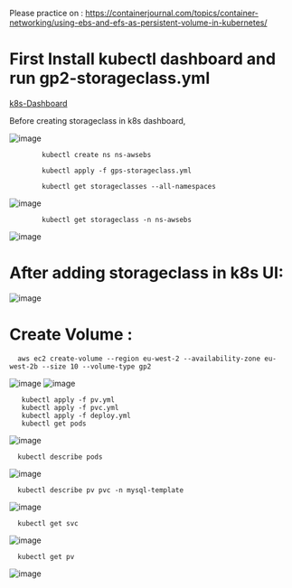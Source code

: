 Please practice on : https://containerjournal.com/topics/container-networking/using-ebs-and-efs-as-persistent-volume-in-kubernetes/

# First Install kubectl dashboard and run gp2-storageclass.yml

[k8s-Dashboard](https://github.com/logambigaik/kubernetes-dashboard.git)


Before creating storageclass in k8s dashboard,

![image](https://user-images.githubusercontent.com/54719289/116599342-e2422c80-a91f-11eb-8e70-3cee2cc6c3cd.png)

            kubectl create ns ns-awsebs

            kubectl apply -f gps-storageclass.yml
            
            kubectl get storageclasses --all-namespaces
            
![image](https://user-images.githubusercontent.com/54719289/116598217-790de980-a91e-11eb-9f1e-51877ff78838.png)


            kubectl get storageclass -n ns-awsebs
            
 ![image](https://user-images.githubusercontent.com/54719289/116599593-35b47a80-a920-11eb-8eae-9037976d74e9.png)


# After adding storageclass in k8s UI:

![image](https://user-images.githubusercontent.com/54719289/116598326-980c7b80-a91e-11eb-9817-313abf124dbd.png)


# Create Volume  :


      aws ec2 create-volume --region eu-west-2 --availability-zone eu-west-2b --size 10 --volume-type gp2

![image](https://user-images.githubusercontent.com/54719289/115390891-b5cb3980-a1d6-11eb-83ae-d913180e66fe.png)
![image](https://user-images.githubusercontent.com/54719289/115390848-a6e48700-a1d6-11eb-86b4-70cbd1b924fe.png)

       kubectl apply -f pv.yml
       kubectl apply -f pvc.yml
       kubectl apply -f deploy.yml
       kubectl get pods
       
  ![image](https://user-images.githubusercontent.com/54719289/115418674-94c41200-a1f1-11eb-8a4d-6c0bbc638d68.png)
  
      kubectl describe pods
      
  ![image](https://user-images.githubusercontent.com/54719289/115420078-c25d8b00-a1f2-11eb-96b6-9395f00fddd8.png)

      kubectl describe pv pvc -n mysql-template
      
  ![image](https://user-images.githubusercontent.com/54719289/115420379-ff298200-a1f2-11eb-9148-e3b35a792438.png)


      kubectl get svc
      
  ![image](https://user-images.githubusercontent.com/54719289/115420790-56c7ed80-a1f3-11eb-93de-26bb489910ab.png)
  
      kubectl get pv
      
   ![image](https://user-images.githubusercontent.com/54719289/115421125-9c84b600-a1f3-11eb-9116-1efed5269357.png)




